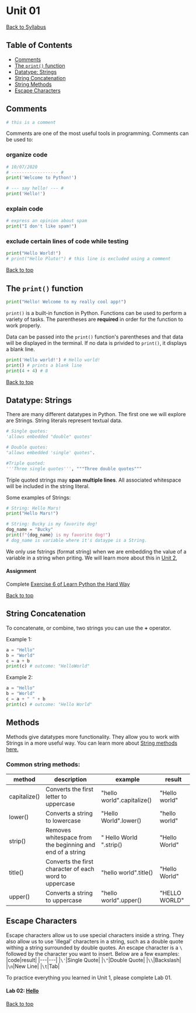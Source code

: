 # <a id="top"></a>Unit 01

[Back to Syllabus](../README.md)

## Table of Contents

- [Comments](#comments)
- [The `print()` function](#print)
- [Datatype: Strings](#strings)
- [String Concatenation](#concatenating)
- [String Methods](#methods)
- [Escape Characters](#escape)

## <a id="comments"></a>Comments

```python
# this is a comment
```

Comments are one of the most useful tools in programming. Comments can be used to:

### organize code

```python
# 10/07/2020
# ------------------ #
print('Welcome to Python!')

# --- say hello! --- #
print('Hello!')
```

### explain code

```python
# express an opinion about spam
print("I don't like spam!")
```

### exclude certain lines of code while testing

```python
print("Hello World!")
# print("Hello Pluto!") # this line is excluded using a comment
```

[Back to top](#top)

## <a id="print"></a>The `print()` function

```python
print("Hello! Welcome to my really cool app!")
```

`print()` is a built-in function in Python. Functions can be used to perform a variety of tasks. The parentheses are **required** in order for the function to work properly.

Data can be passed into the `print()` function's parentheses and that data will be displayed in the terminal. If no data is privided to `print()`, it displays a blank line.

```python
print('Hello world!') # Hello world!
print() # prints a blank line
print(4 + 4) # 8
```

[Back to top](#top)

## <a id="strings"></a>Datatype: Strings

There are many different datatypes in Python. The first one we will explore are Strings. String literals represent textual data.

```python
# Single quotes:
'allows embedded "double" quotes'

# Double quotes:
"allows embedded 'single' quotes".

#Triple quoted:
'''Three single quotes''', """Three double quotes"""
```

Triple quoted strings may **span multiple lines**. All associated whitespace will be included in the string literal.

Some examples of Strings:

```python
# String: Hello Mars!
print("Hello Mars!")

# String: Bucky is my favorite dog!
dog_name = "Bucky"
print(f"{dog_name} is my favorite dog!")
# dog_name is variable where it's dataype is a String.
```

We only use fstrings (format string) when we are embedding the value of a variable in a string when priting. We will learn more about this in <a href="https://github.com/PdxCodeGuild/Programming101/blob/master/units/unit-2.md" target="_blank">Unit 2</a>,

#### Assignment

Complete <a href="https://learnpythonthehardway.org/python3/ex6.html" target="_blank">Exercise 6 of Learn Python the Hard Way</a>

[Back to top](#top)

## <a id="strings"></a>String Concatenation

To concatenate, or combine, two strings you can use the **+** operator.

Example 1:

```python
a = "Hello"
b = "World"
c = a + b
print(c) # outcome: "HelloWorld"
```

Example 2:

```python
a = "Hello"
b = "World"
c = a + " " + b
print(c) # outcome: "Hello World"
```

## <a id="methods"></a>Methods

Methods give datatypes more functionality. They allow you to work with Strings in a more useful way. You can learn more about [String methods here.](https://www.w3schools.com/python/python_ref_string.asp)

### Common string methods:

| method       | description                                               | example                    | result        |
| ------------ | --------------------------------------------------------- | -------------------------- | ------------- |
| capitalize() | Converts the first letter to uppercase                    | "hello world".capitalize() | "Hello world" |
| lower()      | Converts a string to lowercase                            | "Hello World".lower()      | "hello world" |
| strip()      | Removes whitespace from the beginning and end of a string | " Hello World ".strip()    | "Hello World" |
| title()      | Converts the first character of each word to uppercase    | "hello world".title()      | "Hello World" |
| upper()      | Converts a string to uppercase                            | "hello world".upper()      | "HELLO WORLD" |

## <a id="escape"></a>Escape Characters

Escape characters allow us to use special characters inside a string. They also allow us to use 'illegal' characters in a string, such as a double quote withing a string surrounded by double quotes.
An escape character is a `\` followed by the character you want to insert.
Below are a few examples:
|code|result|
|---|---|
|`\'`|Single Quote|
|`\"`|Double Quote|
|`\\`|Backslash|
|`\n`|New Line|
|`\t`|Tab|

To practice everything you learned in Unit 1, please complete Lab 01.

#### Lab 02: [Hello](/labs/hello.md)

[Back to top](#top)
